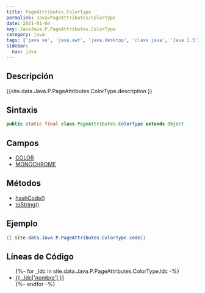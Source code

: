 ```yaml
---
title: PageAttributes.ColorType
permalink: Java/PageAttributes/ColorType
date: 2021-01-04
key: JavaJava.P.PageAttributes.ColorType
category: java
tags: ['java se', 'java.awt', 'java.desktop', 'clase java', 'Java 1.3']
sidebar: 
  nav: java
---
```


## Descripción
{{site.data.Java.P.PageAttributes.ColorType.description }}

## Sintaxis
~~~java
public static final class PageAttributes.ColorType extends Object
~~~

## Campos
* [COLOR](/Java/PageAttributes/ColorType/COLOR)
* [MONOCHROME](/Java/PageAttributes/ColorType/MONOCHROME)

## Métodos
* [hashCode()](/Java/PageAttributes/ColorType/hashCode)
* [toString()](/Java/PageAttributes/ColorType/toString)

## Ejemplo
~~~java
{{ site.data.Java.P.PageAttributes.ColorType.code}}
~~~

## Líneas de Código
<ul>
{%- for _ldc in site.data.Java.P.PageAttributes.ColorType.ldc -%}
   <li>
       <a href="{{_ldc['url'] }}">{{ _ldc['nombre'] }}</a>
   </li>
{%- endfor -%}
</ul>
